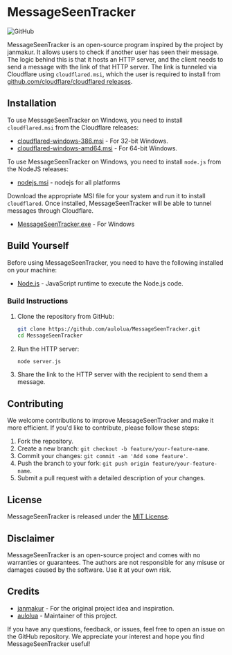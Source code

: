 # MessageSeenTracker

![GitHub](https://img.shields.io/github/license/aulolua/MessageSeenTracker)

MessageSeenTracker is an open-source program inspired by the project by janmakur. It allows users to check if another user has seen their message. The logic behind this is that it hosts an HTTP server, and the client needs to send a message with the link of that HTTP server. The link is tunneled via Cloudflare using `cloudflared.msi`, which the user is required to install from [github.com/cloudflare/cloudflared releases](https://github.com/cloudflare/cloudflared/releases).


## Installation

To use MessageSeenTracker on Windows, you need to install `cloudflared.msi` from the Cloudflare releases:

- [cloudflared-windows-386.msi](https://github.com/cloudflare/cloudflared/releases/download/2023.7.3/cloudflared-windows-386.msi) - For 32-bit Windows.
- [cloudflared-windows-amd64.msi](https://github.com/cloudflare/cloudflared/releases/download/2023.7.3/cloudflared-windows-amd64.msi) - For 64-bit Windows.

To use MessageSeenTracker on Windows, you need to install `node.js` from the NodeJS releases:

- [nodejs.msi](https://nodejs.org/en/download) - nodejs for all platforms

Download the appropriate MSI file for your system and run it to install `cloudflared`. Once installed, MessageSeenTracker will be able to tunnel messages through Cloudflare.
- [MessageSeenTracker.exe](https://github.com/aulolua/MessageSeenTracker/releases/download/alpha/MessageSeenTracker-win32.exe) - For Windows

## Build Yourself

Before using MessageSeenTracker, you need to have the following installed on your machine:

- [Node.js](https://nodejs.org) - JavaScript runtime to execute the Node.js code.

### Build Instructions

1. Clone the repository from GitHub:

   ```bash
   git clone https://github.com/aulolua/MessageSeenTracker.git
   cd MessageSeenTracker
   ```

2. Run the HTTP server:

   ```bash
   node server.js
   ```

3. Share the link to the HTTP server with the recipient to send them a message.

## Contributing

We welcome contributions to improve MessageSeenTracker and make it more efficient. If you'd like to contribute, please follow these steps:

1. Fork the repository.
2. Create a new branch: `git checkout -b feature/your-feature-name`.
3. Commit your changes: `git commit -am 'Add some feature'`.
4. Push the branch to your fork: `git push origin feature/your-feature-name`.
5. Submit a pull request with a detailed description of your changes.

## License

MessageSeenTracker is released under the [MIT License](LICENSE).

## Disclaimer

MessageSeenTracker is an open-source project and comes with no warranties or guarantees. The authors are not responsible for any misuse or damages caused by the software. Use it at your own risk.

## Credits

- [janmakur](https://github.com/janmakur) - For the original project idea and inspiration.
- [aulolua](https://github.com/aulolua) - Maintainer of this project.

If you have any questions, feedback, or issues, feel free to open an issue on the GitHub repository. We appreciate your interest and hope you find MessageSeenTracker useful!

